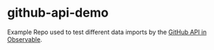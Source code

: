 # github-api-demo
Example Repo used to test different data imports by the [GitHub API in Observable](https://observablehq.com/@periscopic/github-api-in-observable).
